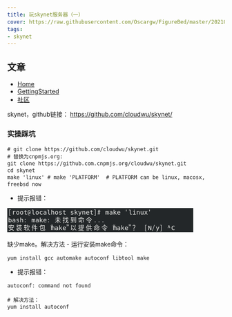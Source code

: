 ```yaml
---
title: 玩skynet服务器（一）
cover: https://raw.githubusercontent.com/Oscargw/FigureBed/master/20210608142546.png
tags: 
- skynet
---
```


## 文章

- [Home](https://github.com/cloudwu/skynet/wiki)
- [GettingStarted](https://github.com/cloudwu/skynet/wiki/GettingStarted)
- [社区](https://github.com/cloudwu/skynet/wiki/Community)

skynet，github链接：
https://github.com/cloudwu/skynet/

### 实操踩坑

```shell
# git clone https://github.com/cloudwu/skynet.git
# 替换为cnpmjs.org:
git clone https://github.com.cnpmjs.org/cloudwu/skynet.git
cd skynet
make 'linux' # make 'PLATFORM'  # PLATFORM can be linux, macosx, freebsd now
```

- 提示报错：

![](https://raw.githubusercontent.com/Oscargw/FigureBed/master/20210608142947.png)

缺少make。解决方法 - 运行安装make命令：

```shell
yum install gcc automake autoconf libtool make
```



- 提示报错：

```shell
autoconf: command not found

# 解决方法：
yum install autoconf
```

